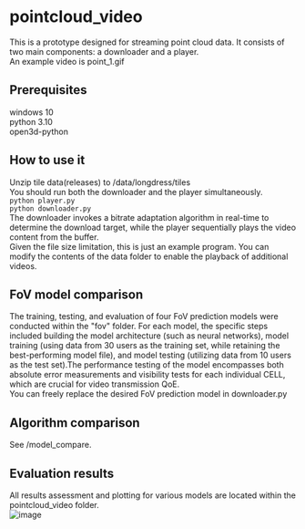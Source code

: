# pointcloud_video 
This is a prototype designed for streaming point cloud data. It consists of two main components: a downloader and a player.  
An example video is point_1.gif  
## Prerequisites 
windows 10  
python 3.10  
open3d-python  
## How to use it  
Unzip tile data(releases) to /data/longdress/tiles  
You should run both the downloader and the player simultaneously.  
`python player.py`  
`python downloader.py`  
The downloader invokes a bitrate adaptation algorithm in real-time to determine the download target, while the player sequentially plays the video content from the buffer.  
Given the file size limitation, this is just an example program. You can modify the contents of the data folder to enable the playback of additional videos.  
## FoV model comparison  
The training, testing, and evaluation of four FoV prediction models were conducted within the "fov" folder. For each model, the specific steps included building the model architecture (such as neural networks), model training (using data from 30 users as the training set, while retaining the best-performing model file), and model testing (utilizing data from 10 users as the test set).The performance testing of the model encompasses both absolute error measurements and visibility tests for each individual CELL, which are crucial for video transmission QoE.  
You can freely replace the desired FoV prediction model in downloader.py  
## Algorithm comparison  
See /model_compare. 
## Evaluation results  
All results assessment and plotting for various models are located within the pointcloud_video folder.  
![image](https://github.com/shuqn/pointcloud_video/blob/main/point_1.gif)
